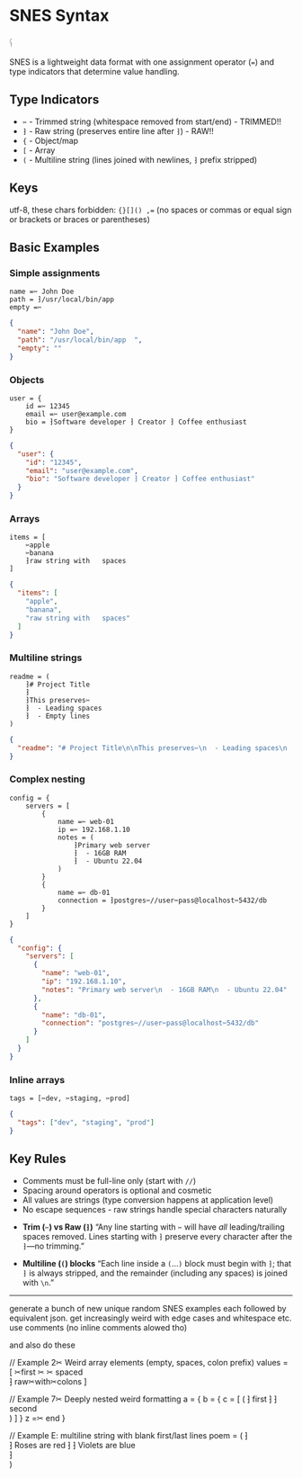 # SNES Syntax 

 𓌜

SNES is a lightweight data format with one assignment operator (`=`) and type indicators that determine value handling.

## Type Indicators

- `✂` - Trimmed string (whitespace removed from start/end) - TRIMMED!!
- `⁆` - Raw string (preserves entire line after `⁆`) - RAW!!
- `{` - Object/map
- `[` - Array
- `(` - Multiline string (lines joined with newlines, `⁆` prefix stripped)

## Keys 

utf-8, these chars forbidden: `{}[]() ,=` (no spaces or commas or equal sign or brackets or braces or parentheses)

## Basic Examples

### Simple assignments

```
name =✂ John Doe
path = ⁆/usr/local/bin/app  
empty =✂
```

```json
{
  "name": "John Doe",
  "path": "/usr/local/bin/app  ",
  "empty": ""
}
```

### Objects

```
user = {
    id =✂ 12345
    email =✂ user@example.com  
    bio = ⁆Software developer ⁆ Creator ⁆ Coffee enthusiast
}
```

```json
{
  "user": {
    "id": "12345",
    "email": "user@example.com",
    "bio": "Software developer ⁆ Creator ⁆ Coffee enthusiast"
  }
}
```

### Arrays

```
items = [
    ✂apple
    ✂banana  
    ⁆raw string with   spaces
]
```

```json
{
  "items": [
    "apple",
    "banana",
    "raw string with   spaces"
  ]
}
```

### Multiline strings

```
readme = (
    ⁆# Project Title
    ⁆
    ⁆This preserves✂
    ⁆  - Leading spaces
    ⁆  - Empty lines
)
```

```json
{
  "readme": "# Project Title\n\nThis preserves✂\n  - Leading spaces\n  - Empty lines"
}
```

### Complex nesting

```
config = {
    servers = [
        {
            name =✂ web-01
            ip =✂ 192.168.1.10
            notes = (
                ⁆Primary web server
                ⁆  - 16GB RAM
                ⁆  - Ubuntu 22.04
            )
        }
        {
            name =✂ db-01
            connection = ⁆postgres✂//user✂pass@localhost✂5432/db
        }
    ]
}
```

```json
{
  "config": {
    "servers": [
      {
        "name": "web-01",
        "ip": "192.168.1.10",
        "notes": "Primary web server\n  - 16GB RAM\n  - Ubuntu 22.04"
      },
      {
        "name": "db-01",
        "connection": "postgres✂//user✂pass@localhost✂5432/db"
      }
    ]
  }
}
```

### Inline arrays

```
tags = [✂dev, ✂staging, ✂prod]
```

```json
{
  "tags": ["dev", "staging", "prod"]
}
```

## Key Rules

- Comments must be full-line only (start with `//`)
- Spacing around operators is optional and cosmetic
- All values are strings (type conversion happens at application level)
- No escape sequences - raw strings handle special characters naturally


* **Trim (`✂`) vs Raw (`⁆`)**
  “Any line starting with `✂` will have *all* leading/trailing spaces removed. Lines starting with `⁆` preserve every character after the `⁆`—no trimming.”

* **Multiline (`(`) blocks**
  “Each line inside a `(`…`)` block must begin with `⁆`; that `⁆` is always stripped, and the remainder (including any spaces) is joined with `\n`.”


------------------

generate a bunch of new unique random SNES examples each followed by equivalent json.  get increasingly weird with edge cases and whitespace etc.  use comments (no inline comments alowed tho)


and also  do these



// Example 2✂ Weird array elements (empty, spaces, colon prefix)
values = [
    ✂first
    ✂
    ✂   spaced   
    ⁆   raw✂with✂colons
]




// Example 7✂ Deeply nested weird formatting
a = {
    b = {
        c = [
            (
                ⁆ first
                ⁆
                ⁆second  
            )
        ]
    }
    z =✂ end
}

// Example E: multiline string with blank first/last lines
poem = (
    ⁆  
    ⁆ Roses are red
    ⁆
    ⁆ Violets are blue  
    ⁆  
)